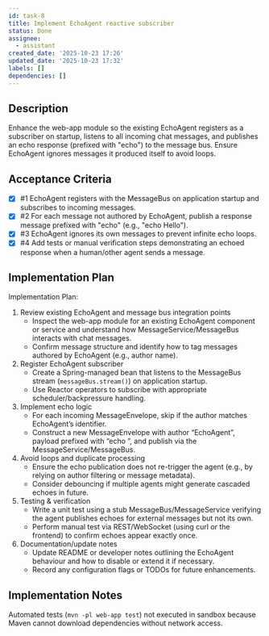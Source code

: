 ```yaml
---
id: task-8
title: Implement EchoAgent reactive subscriber
status: Done
assignee:
  - assistant
created_date: '2025-10-23 17:26'
updated_date: '2025-10-23 17:32'
labels: []
dependencies: []
---
```


## Description

<!-- SECTION:DESCRIPTION:BEGIN -->
Enhance the web-app module so the existing EchoAgent registers as a subscriber on startup, listens to all incoming chat messages, and publishes an echo response (prefixed with "echo") to the message bus. Ensure EchoAgent ignores messages it produced itself to avoid loops.
<!-- SECTION:DESCRIPTION:END -->

## Acceptance Criteria
<!-- AC:BEGIN -->
- [x] #1 EchoAgent registers with the MessageBus on application startup and subscribes to incoming messages.
- [x] #2 For each message not authored by EchoAgent, publish a response message prefixed with "echo" (e.g., "echo Hello").
- [x] #3 EchoAgent ignores its own messages to prevent infinite echo loops.
- [x] #4 Add tests or manual verification steps demonstrating an echoed response when a human/other agent sends a message.
<!-- AC:END -->

## Implementation Plan

<!-- SECTION:PLAN:BEGIN -->
Implementation Plan:
1. Review existing EchoAgent and message bus integration points
   - Inspect the web-app module for an existing EchoAgent component or service and understand how MessageService/MessageBus interacts with chat messages.
   - Confirm message structure and identify how to tag messages authored by EchoAgent (e.g., author name).
2. Register EchoAgent subscriber
   - Create a Spring-managed bean that listens to the MessageBus stream (`messageBus.stream()`) on application startup.
   - Use Reactor operators to subscribe with appropriate scheduler/backpressure handling.
3. Implement echo logic
   - For each incoming MessageEnvelope, skip if the author matches EchoAgent’s identifier.
   - Construct a new MessageEnvelope with author “EchoAgent”, payload prefixed with “echo ”, and publish via the MessageService/MessageBus.
4. Avoid loops and duplicate processing
   - Ensure the echo publication does not re-trigger the agent (e.g., by relying on author filtering or message metadata).
   - Consider debouncing if multiple agents might generate cascaded echoes in future.
5. Testing & verification
   - Write a unit test using a stub MessageBus/MessageService verifying the agent publishes echoes for external messages but not its own.
   - Perform manual test via REST/WebSocket (using curl or the frontend) to confirm echoes appear exactly once.
6. Documentation/update notes
   - Update README or developer notes outlining the EchoAgent behaviour and how to disable or extend it if necessary.
   - Record any configuration flags or TODOs for future enhancements.
<!-- SECTION:PLAN:END -->

## Implementation Notes

<!-- SECTION:NOTES:BEGIN -->
Automated tests (`mvn -pl web-app test`) not executed in sandbox because Maven cannot download dependencies without network access.
<!-- SECTION:NOTES:END -->
